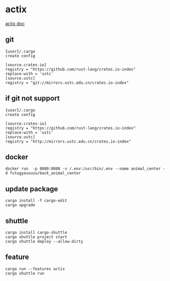 # actix

[actix doc](https://actix.rs/docs/getting-started/)

## git

```shell
{user}/.cargo
create config

[source.crates-io]
registry = "https://github.com/rust-lang/crates.io-index"
replace-with = 'ustc'
[source.ustc]
registry = "git://mirrors.ustc.edu.cn/crates.io-index"
```

## if git not support

```shell
{user}/.cargo
create config

[source.crates-io]
registry = "https://github.com/rust-lang/crates.io-index"
replace-with = 'ustc'
[source.ustc]
registry = "http://mirrors.ustc.edu.cn/crates.io-index"
```

## docker

```shell
docker run  -p 8080:8080 -v /.env:/usr/bin/.env --name animal_center -d futugyousuzu/back_animal_center
```

## update package

```shell
cargo install -f cargo-edit
cargo upgrade
```

## shuttle

```shell
cargo install cargo-shuttle
cargo shuttle project start
cargo shuttle deploy --allow-dirty
```

## feature

```shell
cargo run --features actix
cargo shuttle run
```
